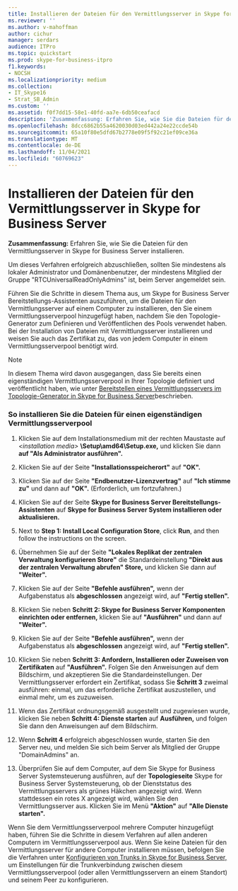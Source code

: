 ```yaml
---
title: Installieren der Dateien für den Vermittlungsserver in Skype for Business Server
ms.reviewer: ''
ms.author: v-mahoffman
author: cichur
manager: serdars
audience: ITPro
ms.topic: quickstart
ms.prod: skype-for-business-itpro
f1.keywords:
- NOCSH
ms.localizationpriority: medium
ms.collection:
- IT_Skype16
- Strat_SB_Admin
ms.custom: ''
ms.assetid: f0f7dd15-58e1-40fd-aa7e-6db50ceafacd
description: 'Zusammenfassung: Erfahren Sie, wie Sie die Dateien für den Vermittlungsserver in Skype for Business Server installieren.'
ms.openlocfilehash: 8dcc6862b55a4620030d03ed442a24e22ccde54b
ms.sourcegitcommit: 65a10f80e5dfd67b2778e09f5f92c21ef09ce36a
ms.translationtype: MT
ms.contentlocale: de-DE
ms.lasthandoff: 11/04/2021
ms.locfileid: "60769623"
---
```

# <a name="install-the-files-for-mediation-server-in-skype-for-business-server"></a>Installieren der Dateien für den Vermittlungsserver in Skype for Business Server
 
**Zusammenfassung:** Erfahren Sie, wie Sie die Dateien für den Vermittlungsserver in Skype for Business Server installieren.
  
Um dieses Verfahren erfolgreich abzuschließen, sollten Sie mindestens als lokaler Administrator und Domänenbenutzer, der mindestens Mitglied der Gruppe "RTCUniversalReadOnlyAdmins" ist, beim Server angemeldet sein.
  
Führen Sie die Schritte in diesem Thema aus, um Skype for Business Server Bereitstellungs-Assistenten auszuführen, um die Dateien für den Vermittlungsserver auf einem Computer zu installieren, den Sie einem Vermittlungsserverpool hinzugefügt haben, nachdem Sie den Topologie-Generator zum Definieren und Veröffentlichen des Pools verwendet haben. Bei der Installation von Dateien mit Vermittlungsserver installieren und weisen Sie auch das Zertifikat zu, das von jedem Computer in einem Vermittlungsserverpool benötigt wird. 
  
> [!NOTE]
> In diesem Thema wird davon ausgegangen, dass Sie bereits einen eigenständigen Vermittlungsserverpool in Ihrer Topologie definiert und veröffentlicht haben, wie unter [Bereitstellen eines Vermittlungsservers im Topologie-Generator in Skype for Business Server](deploy-a-mediation-server.md)beschrieben. 
  
### <a name="to-install-the-files-for-a-stand-alone-mediation-server-pool"></a>So installieren Sie die Dateien für einen eigenständigen Vermittlungsserverpool

1. Klicken Sie auf dem Installationsmedium mit der rechten Maustaste auf _\<installation media\>_ **\Setup\amd64\Setup.exe,** und klicken Sie dann **auf "Als Administrator ausführen".**
    
2. Klicken Sie auf der Seite **"Installationsspeicherort"** auf **"OK".**
    
3. Klicken Sie auf der Seite **"Endbenutzer-Lizenzvertrag"** auf **"Ich stimme zu"** und dann auf **"OK".** (Erforderlich, um fortzufahren.)
    
4. Klicken Sie auf der Seite **Skype for Business Server Bereitstellungs-Assistenten** auf **Skype for Business Server System installieren oder aktualisieren.**
    
5. Next to **Step 1: Install Local Configuration Store**, click **Run**, and then follow the instructions on the screen.
    
6. Übernehmen Sie auf der Seite **"Lokales Replikat der zentralen Verwaltung konfigurieren Store"** die Standardeinstellung **"Direkt aus der zentralen Verwaltung abrufen" Store,** und klicken Sie dann auf **"Weiter".**
    
7. Klicken Sie auf der Seite **"Befehle ausführen",** wenn der Aufgabenstatus als **abgeschlossen** angezeigt wird, auf **"Fertig stellen".**
    
8. Klicken Sie neben **Schritt 2: Skype for Business Server Komponenten einrichten oder entfernen,** klicken Sie auf **"Ausführen"** und dann auf **"Weiter".**
    
9. Klicken Sie auf der Seite **"Befehle ausführen",** wenn der Aufgabenstatus als **abgeschlossen** angezeigt wird, auf **"Fertig stellen".**
    
10. Klicken Sie neben **Schritt 3: Anfordern, Installieren oder Zuweisen von Zertifikaten** auf **"Ausführen".** Folgen Sie den Anweisungen auf dem Bildschirm, und akzeptieren Sie die Standardeinstellungen. Der Vermittlungsserver erfordert ein Zertifikat, sodass Sie **Schritt 3** zweimal ausführen: einmal, um das erforderliche Zertifikat auszustellen, und einmal mehr, um es zuzuweisen.
    
11. Wenn das Zertifikat ordnungsgemäß ausgestellt und zugewiesen wurde, klicken Sie neben **Schritt 4: Dienste starten** auf **Ausführen,** und folgen Sie dann den Anweisungen auf dem Bildschirm.
    
12. Wenn **Schritt 4** erfolgreich abgeschlossen wurde, starten Sie den Server neu, und melden Sie sich beim Server als Mitglied der Gruppe "DomainAdmins" an.
    
13. Überprüfen Sie auf dem Computer, auf dem Sie Skype for Business Server Systemsteuerung ausführen, auf der **Topologieseite** Skype for Business Server Systemsteuerung, ob der Dienststatus des Vermittlungsservers als grünes Häkchen angezeigt wird. Wenn stattdessen ein rotes X angezeigt wird, wählen Sie den Vermittlungsserver aus. Klicken Sie im Menü **"Aktion"** auf **"Alle Dienste starten".** 
    
Wenn Sie dem Vermittlungsserverpool mehrere Computer hinzugefügt haben, führen Sie die Schritte in diesem Verfahren auf allen anderen Computern im Vermittlungsserverpool aus. Wenn Sie keine Dateien für den Vermittlungsserver für andere Computer installieren müssen, befolgen Sie die Verfahren unter [Konfigurieren von Trunks in Skype for Business Server,](configure-trunks.md) um Einstellungen für die Trunkverbindung zwischen diesem Vermittlungsserverpool (oder allen Vermittlungsservern an einem Standort) und seinem Peer zu konfigurieren.

